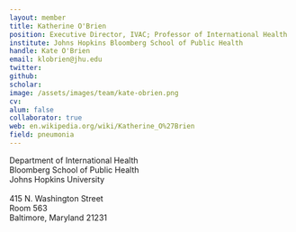```yaml
---
layout: member
title: Katherine O'Brien
position: Executive Director, IVAC; Professor of International Health
institute: Johns Hopkins Bloomberg School of Public Health
handle: Kate O'Brien
email: klobrien@jhu.edu
twitter: 
github: 
scholar: 
image: /assets/images/team/kate-obrien.png
cv: 
alum: false
collaborator: true                               
web: en.wikipedia.org/wiki/Katherine_O%27Brien
field: pneumonia
---
```

Department of International Health <br /> 
Bloomberg School of Public Health<br /> 
Johns Hopkins University <br /> 
 <br /> 
415 N. Washington Street <br /> 
Room 563 <br /> 
Baltimore, Maryland 21231 <br /> 
